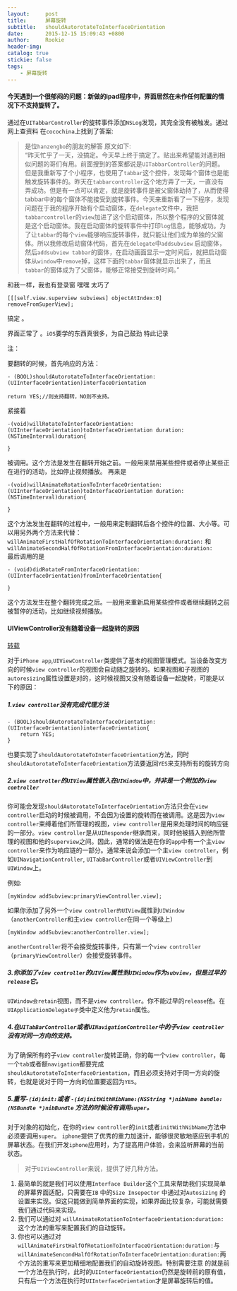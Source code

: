 ```yaml
---
layout:     post
title:      屏幕旋转
subtitle:   shouldAutorotateToInterfaceOrientation
date:       2015-12-15 15:09:43 +0800
author:     Rookie
header-img: 
catalog: true
stickie: false
tags:
    - 屏幕旋转
---
```



#### 今天遇到一个很郁闷的问题：新做的ipad程序中，界面居然在未作任何配置的情况下不支持旋转了。

通过在`UITabbarController`的旋转事件添加`NSLog`发现，其完全没有被触发。通过网上查资料 在`cocochina`上找到了答案:  

>是位`hanzengbo`的朋友的解答 原文如下:  
>“昨天忙乎了一天，没搞定。今天早上终于搞定了。贴出来希望能对遇到相似问题的哥们有用。前面搜到的答案都说是`UITabbarController`的问题。但是我重新写了个小程序，也使用了`tabbar`这个控件，发现每个窗体也是能触发旋转事件的。昨天在`tabbarcontroller`这个地方弄了一天，一直没有弄成功。但是有一点可以肯定，就是旋转事件是被父窗体劫持了，从而使得tabbar中的每个窗体不能接受到旋转事件。今天来重新看了一下程序，发现问题在于我的程序开始有个启动窗体，在`delegate`文件中，我把`tabbarcontroller`的`view`加进了这个启动窗体，所以整个程序的父窗体就是这个启动窗体。我在启动窗体的旋转事件中打印`log`信息，能够成功。为了让`tabbar`的每个`view`能够响应旋转事件，就只能让他们成为单独的父窗体。所以我修改启动窗体代码，首先在`delegate`中`addsubview` 启动窗体，然后`addsubview tabbar`的窗体，在启动画面显示一定时间后，就把启动窗体从`window`中`remove`掉，这样下面的`tabbar`窗体就显示出来了，而且`tabbar`的窗体成为了父窗体，能够正常接受到旋转时间。”

和我一样，我也有登录窗 嘿嘿 太巧了 

`[[[self.view.superview subviews] objectAtIndex:0] removeFromSuperView];`

搞定 。

界面正常了 。`iOS`要学的东西真很多，为自己鼓劲 特此记录

注：

要翻转的时候，首先响应的方法：
```obj-c
- (BOOL)shouldAutorotateToInterfaceOrientation:(UIInterfaceOrientation)interfaceOrientation

return YES;//则支持翻转，NO则不支持。
```
紧接着
```obj-c
-(void)willRotateToInterfaceOrientation:(UIInterfaceOrientation)toInterfaceOrientation duration:(NSTimeInterval)duration{
	
}
```
被调用。这个方法是发生在翻转开始之前。一般用来禁用某些控件或者停止某些正在进行的活动，比如停止视频播放。
再来是

```obj-c
-(void)willAnimateRotationToInterfaceOrientation:(UIInterfaceOrientation)toInterfaceOrientation duration:(NSTimeInterval)duration{

}
```
这个方法发生在翻转的过程中，一般用来定制翻转后各个控件的位置、大小等。可以用另外两个方法来代替：`willAnimateFirstHalfOfRotationToInterfaceOrientation:duration:`   和  `willAnimateSecondHalfOfRotationFromInterfaceOrientation:duration:`  
最后调用的是

```obj-c
- (void)didRotateFromInterfaceOrientation:(UIInterfaceOrientation)fromInterfaceOrientation{

}
```
这个方法发生在整个翻转完成之后。一般用来重新启用某些控件或者继续翻转之前被暂停的活动，比如继续视频播放。

#### UIViewController没有随着设备一起旋转的原因 

[转载](http://blog.sina.com.cn/s/blog_6de189920101266h.html)

对于`iPhone app`,`UIViewController`类提供了基本的视图管理模式。当设备改变方向的时候`view controller`的视图会自动随之旋转的。如果视图和子视图的`autoresizing`属性设置是对的，这时候视图又没有随着设备一起旋转，可能是以下的原因：

##### 1.`view controller`没有完成代理方法

```obj-c
- (BOOL)shouldAutorotateToInterfaceOrientation:(UIInterfaceOrientation)interfaceOrientation{
	return YES;
}
```
也要实现了`shouldAutorotateToInterfaceOrientation`方法，同时`shouldAutorotateToInterfaceOrientation`方法要返回`YES`来支持所有的旋转方向  

##### 2.`view controller`的`UIView`属性嵌入在`UIWindow`中，并非是一个附加的`view controller`

你可能会发现`shouldAutorotateToInterfaceOrientation`方法只会在`view controller`启动的时候被调用，不会因为设置的旋转而在被调用。这是因为`view controller`束缚着他们所管理的视图，`view controller`是用来处理时间的响应链的一部分。`view controller`是从`UIResponder`继承而来，同时他被插入到他所管理的视图和他的`superview`之间。因此，通常的做法是在你的`app`中有一个主`view controller`来作为响应链的一部分。通常来说会添加一个主`view controller`，例如`UINavigationController`, `UITabBarController`或者`UIViewController`到`UIWindow`上。  

例如:  

```obj-c
[myWindow addSubview:primaryViewController.view]; 
```

如果你添加了另外一个`view controller的UIView`属性到`UIWindow`（`anotherController`和主`view controller`在同一个等级上）

```obj-c
[myWindow addSubview:anotherController.view];
```

`anotherController`将不会接受旋转事件，只有第一个`view controller`（`primaryViewController`）会接受旋转事件。

##### 3.你添加了`view controller`的`UIView`属性到`UIWindow`作为`subview`，但是过早的`release`它。  

`UIWindow会retain`视图，而不是`view controller`。你不能过早的`release`他。在`UIApplicationDelegate子`类中定义他为`retain`属性。

##### 4.在`UITabBarController`或者`UINavigationController`中的子`view controller`没有对同一方向的支持。

为了确保所有的子`view controller`旋转正确，你的每一个`view controller`，每一个`tab`或者额`navigation`都要完成`shouldAutorotateToInterfaceOrientation`，而且必须支持对于同一方向的旋转，也就是说对于同一方向的位置要返回为`YES`。

##### 5.重写`-(id)init:`或者 `-(id)initWithNibName:(NSString *)nibName bundle:(NSBundle *)nibBundle` 方法的时候没有调用`super`。

对于对象的初始化，在你的`view controller`的`init`或者`initWithNibName`方法中必须要调用`super`。
`iphone`提供了优秀的重力加速计，能够很灵敏地感应到手机的屏幕状态。在我们开发`iphone`应用时，为了提高用户体验，会来监听屏幕的当前状态。  
>对于`UIViewController`来说，提供了好几种方法。
1. 最简单的就是我们可以使用`Interface Builder`这个工具来帮助我们实现简单的屏幕界面适配，只需要在`IB` 中的`Size Insepector` 中通过对`Autosizing` 的
设置来实现。但这只能做到简单界面的实现，如果界面比较复杂，可能就需要我们通过代码来实现。
2. 我们可以通过对 `willAnimateRotationToInterfaceOrientation:duration:`这个方法的重写来配置我们的自动旋转。
3. 你也可以通过对`willAnimateFirstHalfOfRotationToInterfaceOrientation:duration:`与`willAnimateSencondHalfOfRotationToInterfaceOrientation:duration:`两个方法的重写来更加精细地配置我们的自动旋转视图。特别需要注意 的就是前一个方法在执行时，此时的`UIInterfaceOrientation`仍然是旋转前的原有值，只有后一个方法在执行时`UIInterfaceOrientation`才是屏幕旋转后的值。







